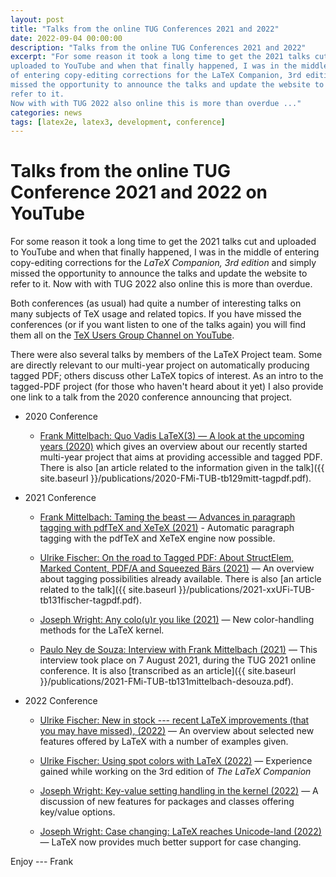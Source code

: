 ```yaml
---
layout: post
title: "Talks from the online TUG Conferences 2021 and 2022"
date: 2022-09-04 00:00:00
description: "Talks from the online TUG Conferences 2021 and 2022"
excerpt: "For some reason it took a long time to get the 2021 talks cut and
uploaded to YouTube and when that finally happened, I was in the middle
of entering copy-editing corrections for the LaTeX Companion, 3rd edition and simply
missed the opportunity to announce the talks and update the website to
refer to it.
Now with with TUG 2022 also online this is more than overdue ..."
categories: news
tags: [latex2e, latex3, development, conference]
---
```


# Talks from the online TUG Conference 2021 and 2022 on YouTube

For some reason it took a long time to get the 2021 talks cut and
uploaded to YouTube and when that finally happened, I was in the
middle of entering copy-editing corrections for the _LaTeX Companion, 3rd edition_ and
simply missed the opportunity to announce the talks and update the
website to refer to it.  Now with with TUG 2022 also online this is
more than overdue.

Both conferences (as usual) had quite a number of interesting talks on
many subjects of TeX usage and related topics.  If you have missed the
conferences (or if you want listen to one of the talks again) you will
find them all on the [TeX Users Group Channel on
YouTube](https://www.youtube.com/c/TeXUsersGroup/featured).

There were also several talks by members of the LaTeX Project
team. Some are directly relevant to our multi-year project on
automatically producing tagged PDF; others discuss other LaTeX topics
of interest. As an intro to the tagged-PDF project (for those who haven't heard about it yet) I also provide one
link to a talk from the 2020 conference announcing that project.

- 2020 Conference
    - [Frank Mittelbach: Quo Vadis LaTeX(3) — A look at the upcoming
      years (2020)](https://youtu.be/zNci4lcb8Vo) which gives an overview about
      our recently started multi-year project that aims at providing
      accessible and tagged PDF. There is also [an article related to the information given in the talk]({{ site.baseurl }}/publications/2020-FMi-TUB-tb129mitt-tagpdf.pdf).

- 2021 Conference
    - [Frank Mittelbach: Taming the beast — Advances in paragraph tagging
      with pdfTeX and XeTeX (2021)](https://www.youtube.com/watch?v=7FQLnggVgDE) - Automatic paragraph tagging with
      the pdfTeX and XeTeX engine now possible.

    - [Ulrike Fischer: On the road to Tagged PDF: About StructElem,
       Marked Content, PDF/A and Squeezed Bärs (2021)](https://www.youtube.com/watch?v=d0ivQywNkAQ)
        — An overview
       about tagging possibilities already available. There is also [an article related to the talk]({{ site.baseurl }}/publications/2021-xxUFi-TUB-tb131fischer-tagpdf.pdf).

    - [Joseph Wright: Any colo(u)r you like (2021)](https://www.youtube.com/watch?v=Z4sU-h3moOc)
       — New color-handling methods for the LaTeX kernel.

    - [Paulo Ney de Souza: Interview with Frank Mittelbach (2021)](https://www.youtube.com/watch?v=VDsEum6GoBI)
       — This interview took place on 7 August 2021, during the TUG 2021
      online conference. It is also [transcribed as an article]({{ site.baseurl }}/publications/2021-FMi-TUB-tb131mittelbach-desouza.pdf).

- 2022 Conference
   - [Ulrike Fischer: New in stock --- recent LaTeX improvements (that
      you may have missed), (2022)](https://www.youtube.com/watch?v=JjW_hfrYxfk)
       — An overview about selected new
      features offered by LaTeX with a number of examples given.

   - [Ulrike Fischer: Using spot colors with LaTeX (2022)](https://www.youtube.com/watch?v=sgv0ZV7od_U)
     — Experience gained while working on the 3rd edition of _The LaTeX Companion_

   - [Joseph Wright: Key-value setting handling in the kernel (2022)](https://www.youtube.com/watch?v=jV9S2M0iEfo)
      — A discussion of new features for packages and classes offering
     key/value options.

   - [Joseph Wright: Case changing: LaTeX reaches Unicode-land (2022)](https://www.youtube.com/watch?v=zT6OKygUqRU)
      — LaTeX now provides much better support for case changing.



Enjoy --- Frank



